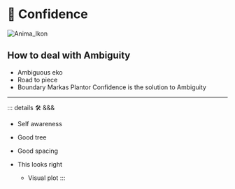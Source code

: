 # 💜 <anima>Confidence</anima>

![Anima_Ikon](/Anima/Anima_Ikon.png)

## How to deal with Ambiguity

- Ambiguous eko
- Road to piece
- Boundary Markas
Plantor Confidence is the solution to Ambiguity

---

<!-- =================================================== -->
<!-- =================================================== -->
<!-- =================================================== -->
<!-- =================================================== -->
<!-- =================================================== -->
::: details 🛠 <dev>&&&</dev>

- Self awareness

- Good tree

- Good spacing

- This looks right
    - Visual plot
:::

